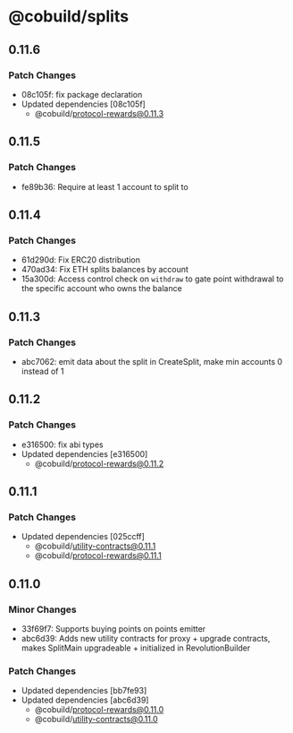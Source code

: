 # @cobuild/splits

## 0.11.6

### Patch Changes

- 08c105f: fix package declaration
- Updated dependencies [08c105f]
  - @cobuild/protocol-rewards@0.11.3

## 0.11.5

### Patch Changes

- fe89b36: Require at least 1 account to split to

## 0.11.4

### Patch Changes

- 61d290d: Fix ERC20 distribution
- 470ad34: Fix ETH splits balances by account
- 15a300d: Access control check on `withdraw` to gate point withdrawal to the specific account who owns the balance

## 0.11.3

### Patch Changes

- abc7062: emit data about the split in CreateSplit, make min accounts 0 instead of 1

## 0.11.2

### Patch Changes

- e316500: fix abi types
- Updated dependencies [e316500]
  - @cobuild/protocol-rewards@0.11.2

## 0.11.1

### Patch Changes

- Updated dependencies [025ccff]
  - @cobuild/utility-contracts@0.11.1
  - @cobuild/protocol-rewards@0.11.1

## 0.11.0

### Minor Changes

- 33f69f7: Supports buying points on points emitter
- abc6d39: Adds new utility contracts for proxy + upgrade contracts, makes SplitMain upgradeable + initialized in RevolutionBuilder

### Patch Changes

- Updated dependencies [bb7fe93]
- Updated dependencies [abc6d39]
  - @cobuild/protocol-rewards@0.11.0
  - @cobuild/utility-contracts@0.11.0
